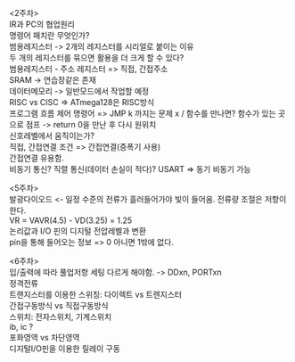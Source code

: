 <2주차>  
IR과 PC의 협업원리  
명령어 패치란 무엇인가?  
범용레지스터 -> 2개의 레지스터를 시리얼로 붙이는 이유  
두 개의 레지스터를 묶으면 활용을 더 크게 할 수 있다?  
범용레지스터 - 주소 레지스터 => 직접, 간접주소  
SRAM -> 연습장같은 존재  
데이터메모리 -> 일반모드에서 작업할 예정  
RISC vs CISC => ATmega128은 RISC방식  
프로그램 흐름 제어 명령어 => JMP k 까지는 문제 x / 함수를 만나면? 함수가 있는 곳으로 점프 -> return 0을 만난 후 다시 원위치  
신호레벨에서 움직이는가?  
직접, 간접연결 조건 => 간접연결(증폭기 사용)  
간접연결 유용함.  
비동기 통신? 직렬 통신(데이터 손실이 적다)? USART => 동기 비동기 가능

<5주차>  
발광다이오드 <- 일정 수준의 전류가 흘러들어가야 빛이 들어옴. 전류량 조절은 저항이 한다.  
VR = VAVR(4.5) - VD(3.25) = 1.25  
논리값과 I/O 핀의 디지털 전압레벨과 변환  
pin을 통해 들어오는 정보 => 0 아니면 1밖에 없다.  

<6주차>  
입/출력에 따라 풀업저항 세팅 다르게 해야함. -> DDxn, PORTxn  
정격전류  
트랜지스터를 이용한 스위칭: 다이렉트 vs 트렌지스터  
간접구동방식 vs 직접구동방식  
스위치: 전자스위치, 기계스위치  
ib, ic ?  
포화영역 vs 차단영역  
디지털I/O핀을 이용한 릴레이 구동  

